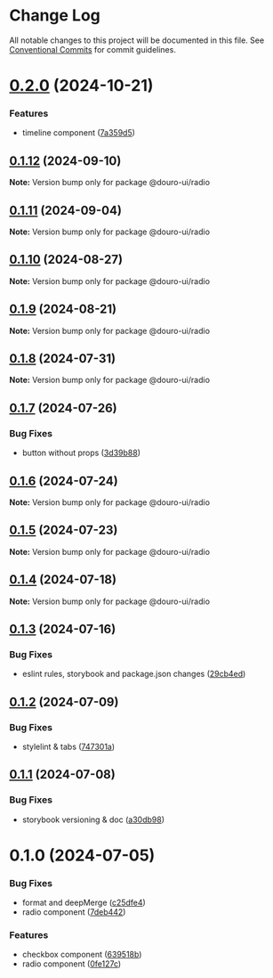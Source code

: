 # Change Log

All notable changes to this project will be documented in this file.
See [Conventional Commits](https://conventionalcommits.org) for commit guidelines.

# [0.2.0](https://github.com/Douro-ui/design-system/compare/@douro-ui/radio@0.1.12...@douro-ui/radio@0.2.0) (2024-10-21)

### Features

- timeline component ([7a359d5](https://github.com/Douro-ui/design-system/commit/7a359d5b8b4eb01c507e0d8b8df1adab2caecc8d))

## [0.1.12](https://github.com/Douro-ui/design-system/compare/@douro-ui/radio@0.1.11...@douro-ui/radio@0.1.12) (2024-09-10)

**Note:** Version bump only for package @douro-ui/radio

## [0.1.11](https://github.com/Douro-ui/design-system/compare/@douro-ui/radio@0.1.10...@douro-ui/radio@0.1.11) (2024-09-04)

**Note:** Version bump only for package @douro-ui/radio

## [0.1.10](https://github.com/Douro-ui/design-system/compare/@douro-ui/radio@0.1.9...@douro-ui/radio@0.1.10) (2024-08-27)

**Note:** Version bump only for package @douro-ui/radio

## [0.1.9](https://github.com/Douro-ui/design-system/compare/@douro-ui/radio@0.1.8...@douro-ui/radio@0.1.9) (2024-08-21)

**Note:** Version bump only for package @douro-ui/radio

## [0.1.8](https://github.com/Douro-ui/design-system/compare/@douro-ui/radio@0.1.7...@douro-ui/radio@0.1.8) (2024-07-31)

**Note:** Version bump only for package @douro-ui/radio

## [0.1.7](https://github.com/Douro-ui/design-system/compare/@douro-ui/radio@0.1.6...@douro-ui/radio@0.1.7) (2024-07-26)

### Bug Fixes

- button without props ([3d39b88](https://github.com/Douro-ui/design-system/commit/3d39b88e503031ec760da980bd5197a7d5b24417))

## [0.1.6](https://github.com/Douro-ui/design-system/compare/@douro-ui/radio@0.1.5...@douro-ui/radio@0.1.6) (2024-07-24)

**Note:** Version bump only for package @douro-ui/radio

## [0.1.5](https://github.com/Douro-ui/design-system/compare/@douro-ui/radio@0.1.4...@douro-ui/radio@0.1.5) (2024-07-23)

**Note:** Version bump only for package @douro-ui/radio

## [0.1.4](https://github.com/Douro-ui/design-system/compare/@douro-ui/radio@0.1.3...@douro-ui/radio@0.1.4) (2024-07-18)

**Note:** Version bump only for package @douro-ui/radio

## [0.1.3](https://github.com/Douro-ui/design-system/compare/@douro-ui/radio@0.1.2...@douro-ui/radio@0.1.3) (2024-07-16)

### Bug Fixes

- eslint rules, storybook and package.json changes ([29cb4ed](https://github.com/Douro-ui/design-system/commit/29cb4edd31124c4ca11f2c6f021c3381d33b8889))

## [0.1.2](https://github.com/Douro-ui/design-system/compare/@douro-ui/radio@0.1.1...@douro-ui/radio@0.1.2) (2024-07-09)

### Bug Fixes

- stylelint & tabs ([747301a](https://github.com/Douro-ui/design-system/commit/747301a42d6f1ba68b7e475fed5a05a610dc160e))

## [0.1.1](https://github.com/Douro-ui/design-system/compare/@douro-ui/radio@0.1.0...@douro-ui/radio@0.1.1) (2024-07-08)

### Bug Fixes

- storybook versioning & doc ([a30db98](https://github.com/Douro-ui/design-system/commit/a30db982186531819909cc9fbcb0a91e66608c0f))

# 0.1.0 (2024-07-05)

### Bug Fixes

- format and deepMerge ([c25dfe4](https://github.com/Douro-ui/design-system/commit/c25dfe4162e4288b82b26c22e4a5c726f0775a0c))
- radio component ([7deb442](https://github.com/Douro-ui/design-system/commit/7deb442eb173592cbd60bcf71170e5c040c7b363))

### Features

- checkbox component ([639518b](https://github.com/Douro-ui/design-system/commit/639518b7dc1a5595590f3c82926280fac98f0c2c))
- radio component ([0fe127c](https://github.com/Douro-ui/design-system/commit/0fe127ca71823a9f71ae3ac421f9a613b67d1dfe))
